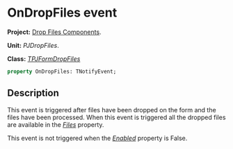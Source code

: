 # OnDropFiles event #

**Project:** [Drop Files Components](DropFilesComponents.md).

**Unit:** _PJDropFiles_.

**Class:** _[TPJFormDropFiles](TPJFormDropFiles.md)_

```pascal
property OnDropFiles: TNotifyEvent;
```

## Description ##

This event is triggered after files have been dropped on the form and the files have been processed. When this event is triggered all the dropped files are available in the _[Files](TPJFormDropFilesFiles.md)_  property.

This event is not triggered when the _[Enabled](TPJFormDropFilesEnabled.md)_ property is False.